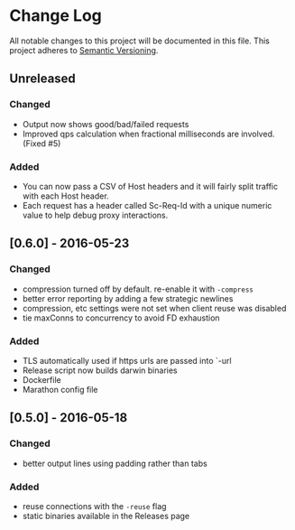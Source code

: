 # Change Log

All notable changes to this project will be documented in this file.
This project adheres to [Semantic Versioning](http://semver.org/).

## Unreleased
### Changed
- Output now shows good/bad/failed requests
- Improved qps calculation when fractional milliseconds are involved. (Fixed #5)

### Added
- You can now pass a CSV of Host headers and it will fairly split traffic with each Host header.
- Each request has a header called Sc-Req-Id with a unique numeric value to help debug proxy interactions.

## [0.6.0] - 2016-05-23
### Changed
- compression turned off by default. re-enable it with `-compress`
- better error reporting by adding a few strategic newlines
- compression, etc settings were not set when client reuse was disabled
- tie maxConns to concurrency to avoid FD exhaustion

### Added
- TLS automatically used if https urls are passed into `-url
- Release script now builds darwin binaries
- Dockerfile
- Marathon config file


## [0.5.0] - 2016-05-18
### Changed
- better output lines using padding rather than tabs

### Added
- reuse connections with the `-reuse` flag
- static binaries available in the Releases page

